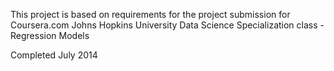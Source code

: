This project is based on requirements for the project submission for Coursera.com Johns Hopkins University Data Science Specialization class - Regression Models

Completed July 2014
